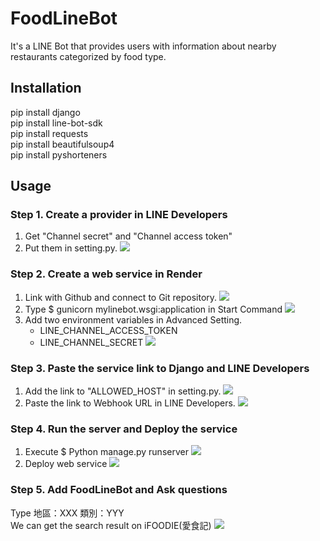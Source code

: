 # FoodLineBot
It's a LINE Bot that provides users with information about nearby restaurants categorized by food type.


## Installation
pip install django  
pip install line-bot-sdk   
pip install requests  
pip install beautifulsoup4    
pip install pyshorteners  


## Usage
### Step 1. Create a provider in LINE Developers 
1. Get "Channel secret" and "Channel access token"
2. Put them in setting.py. 
   ![](https://imgur.com/1Z1zYCS.png)

### Step 2. Create a web service in Render
1. Link with Github and connect to Git repository.
   ![](https://imgur.com/zM3jzMD.png)
2. Type $ gunicorn mylinebot.wsgi:application in Start Command
   ![](https://imgur.com/d0QvEND.png)
3. Add two environment variables in Advanced Setting.  
   - LINE_CHANNEL_ACCESS_TOKEN  
   - LINE_CHANNEL_SECRET
   ![](https://imgur.com/e2ts7Jr.png)

### Step 3. Paste the service link to Django and LINE Developers
1. Add the link to "ALLOWED_HOST" in setting.py.
   ![](https://imgur.com/O3Y7zfm.png)
2. Paste the link to Webhook URL in LINE Developers.
   ![](https://imgur.com/PIMpXri.png)

### Step 4. Run the server and Deploy the service
1. Execute $ Python manage.py runserver
   ![](https://imgur.com/8JYEfgx.png)
2. Deploy web service
   ![](https://imgur.com/rnEJSsT.png)

### Step 5. Add FoodLineBot and Ask questions
Type 地區：XXX 類別：YYY  
We can get the search result on iFOODIE(愛食記)
![](https://imgur.com/xptC1M3.png)

